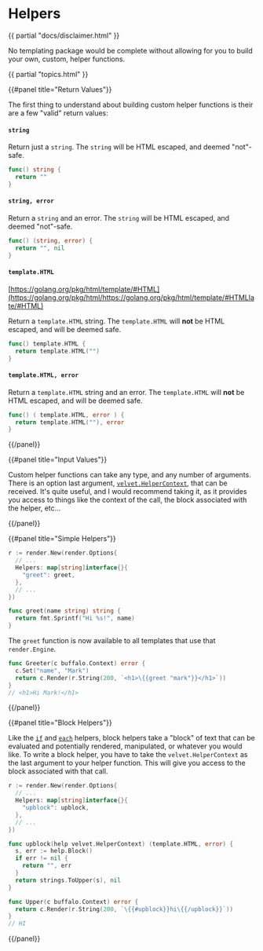 # Helpers

{{ partial "docs/disclaimer.html" }}

No templating package would be complete without allowing for you to build your own, custom, helper functions.

{{ partial "topics.html" }}

{{#panel title="Return Values"}}

The first thing to understand about building custom helper functions is their are a few "valid" return values:

#### `string`

Return just a `string`. The `string` will be HTML escaped, and deemed "not"-safe.

```go
func() string {
  return ""
}
```

#### `string, error`

Return a `string` and an error. The `string` will be HTML escaped, and deemed "not"-safe.

```go
func() (string, error) {
  return "", nil
}
```

#### `template.HTML`

[https://golang.org/pkg/html/template/#HTML](https://golang.org/pkg/html/https://golang.org/pkg/html/template/#HTMLlate/#HTML)

Return a `template.HTML` string. The `template.HTML` will **not** be HTML escaped, and will be deemed safe.

```go
func() template.HTML {
  return template.HTML("")
}
```


#### `template.HTML, error`

Return a `template.HTML` string and an error. The `template.HTML` will **not** be HTML escaped, and will be deemed safe.

```go
func() ( template.HTML, error ) {
  return template.HTML(""), error
}
```

{{/panel}}

{{#panel title="Input Values"}}

Custom helper functions can take any type, and any number of arguments. There is an option last argument, [`velvet.HelperContext`](https://godoc.org/github.com/gobuffalo/velvet#HelperContext), that can be received. It's quite useful, and I would recommend taking it, as it provides you access to things like the context of the call, the block associated with the helper, etc...

{{/panel}}

{{#panel title="Simple Helpers"}}

```go
r := render.New(render.Options{
  // ...
  Helpers: map[string]interface{}{
    "greet": greet,
  },
  // ...
})

func greet(name string) string {
  return fmt.Sprintf("Hi %s!", name)
}
```

The `greet` function is now available to all templates that use that `render.Engine`.

```go
func Greeter(c buffalo.Context) error {
  c.Set("name", "Mark")
  return c.Render(r.String(200, `<h1>\{{greet "mark"}}</h1>`))
}
// <h1>Hi Mark!</h1>
```

{{/panel}}

{{#panel title="Block Helpers"}}

Like the [`if`](/docs/templating#if) and [`each`](/docs/helpers#each-array) helpers, block helpers take a "block" of text that can be evaluated and potentially rendered, manipulated, or whatever you would like. To write a block helper, you have to take the `velvet.HelperContext` as the last argument to your helper function. This will give you access to the block associated with that call.

```go
r := render.New(render.Options{
  // ...
  Helpers: map[string]interface{}{
    "upblock": upblock,
  },
  // ...
})

func upblock(help velvet.HelperContext) (template.HTML, error) {
  s, err := help.Block()
  if err != nil {
    return "", err
  }
  return strings.ToUpper(s), nil
}

func Upper(c buffalo.Context) error {
  return c.Render(r.String(200, `\{{#upblock}}hi\{{/upblock}}`))
}
// HI
```

{{/panel}}
